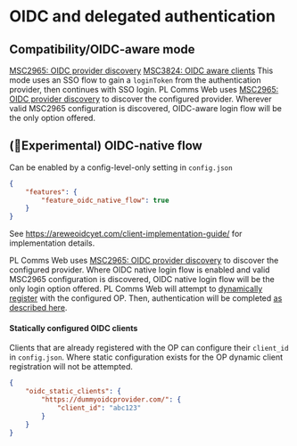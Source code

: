 # OIDC and delegated authentication

## Compatibility/OIDC-aware mode

[MSC2965: OIDC provider discovery](https://github.com/matrix-org/matrix-spec-proposals/pull/2965)
[MSC3824: OIDC aware clients](https://github.com/matrix-org/matrix-spec-proposals/pull/3824)
This mode uses an SSO flow to gain a `loginToken` from the authentication provider, then continues with SSO login.
PL Comms Web uses [MSC2965: OIDC provider discovery](https://github.com/matrix-org/matrix-spec-proposals/pull/2965) to discover the configured provider.
Wherever valid MSC2965 configuration is discovered, OIDC-aware login flow will be the only option offered.

## (🧪Experimental) OIDC-native flow

Can be enabled by a config-level-only setting in `config.json`

```json
{
    "features": {
        "feature_oidc_native_flow": true
    }
}
```

See https://areweoidcyet.com/client-implementation-guide/ for implementation details.

PL Comms Web uses [MSC2965: OIDC provider discovery](https://github.com/matrix-org/matrix-spec-proposals/pull/2965) to discover the configured provider.
Where OIDC native login flow is enabled and valid MSC2965 configuration is discovered, OIDC native login flow will be the only login option offered.
PL Comms Web will attempt to [dynamically register](https://openid.net/specs/openid-connect-registration-1_0.html) with the configured OP.
Then, authentication will be completed [as described here](https://areweoidcyet.com/client-implementation-guide/).

#### Statically configured OIDC clients

Clients that are already registered with the OP can configure their `client_id` in `config.json`.
Where static configuration exists for the OP dynamic client registration will not be attempted.

```json
{
    "oidc_static_clients": {
        "https://dummyoidcprovider.com/": {
            "client_id": "abc123"
        }
    }
}
```
